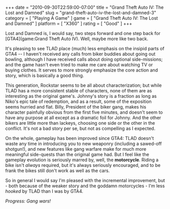 +++
date = "2010-09-30T22:59:00-07:00"
title = "Grand Theft Auto IV: The Lost and Damned"
slug = "grand-theft-auto-iv-the-lost-and-damned-3"
category = [ "Playing A Game" ]
game = [ "Grand Theft Auto IV: The Lost and Damned" ]
platform = [ "X360" ]
rating = [ "Good" ]
+++

Lost and Damned is, I would say, two steps forward and one step back for [GTA4](game:Grand Theft Auto IV).  Well, maybe more like two back.

It's pleasing to see TLAD place (much) less emphasis on the insipid parts of GTA4 -- I haven't received any calls from biker buddies about going out bowling, although I have received calls about doing optional side-missions; and the game hasn't even tried to make me care about watching TV or buying clothes.  It serves to more strongly emphasize the core action and story, which is basically a good thing.

This generation, Rockstar seems to be all about characterization; but while TLAD has a more consistent stable of characters, none of them are as interesting as the original game's.  Johnny's story is a fraction as long as Niko's epic tale of redemption, and as a result, some of the exposition seems hurried and flat.  Billy, President of the biker gang, makes his character painfully obvious from the first five minutes, and doesn't seem to have any purpose at all except as a dramatic foil for Johnny.  And the other bikers are little more than lackeys, choosing one side or the other in the conflict.  It's not a bad story per se, but not as compelling as I expected.

On the whole, gameplay has been improved since GTA4: TLAD doesn't waste any time in introducing you to new weaponry (including a sawed-off shotgun!), and new features like gang warfare make for much more meaningful side-quests than the original game had.  But I feel like the gameplay evolution is seriously marred by, well, the <b>motorcycle</b>.  Riding a bike isn't <i>always</i> required, but it's always seriously encouraged, and to be frank the bikes still don't work as well as the cars.

So in general I would say I'm pleased with the incremental improvement, but - both because of the weaker story and the goddamn motorcycles - I'm less <i>hooked</i> by TLAD than I was by GTA4.

<i>Progress: Gang wars!</i>